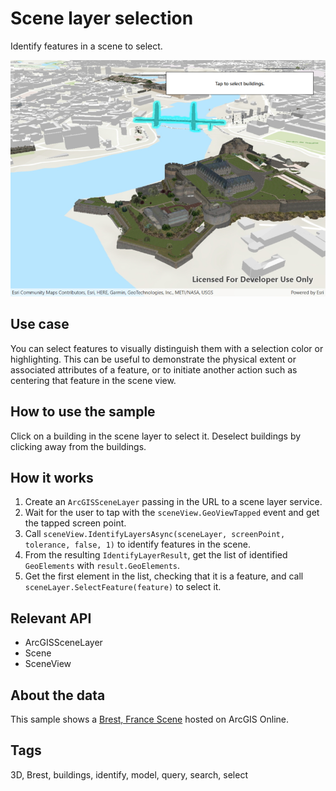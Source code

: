 # Scene layer selection

Identify features in a scene to select.

![Image of scene layer selection](SceneLayerSelection.jpg)

## Use case

You can select features to visually distinguish them with a selection color or highlighting. This can be useful to demonstrate the physical extent or associated attributes of a feature, or to initiate another action such as centering that feature in the scene view.

## How to use the sample

Click on a building in the scene layer to select it. Deselect buildings by clicking away from the buildings.

## How it works

1. Create an `ArcGISSceneLayer` passing in the URL to a scene layer service.
2. Wait for the user to tap with the `sceneView.GeoViewTapped` event and get the tapped screen point.
3. Call `sceneView.IdentifyLayersAsync(sceneLayer, screenPoint, tolerance, false, 1)` to identify features in the scene.
4. From the resulting `IdentifyLayerResult`, get the list of identified `GeoElements` with `result.GeoElements`.
5. Get the first element in the list, checking that it is a feature, and call `sceneLayer.SelectFeature(feature)` to select it.

## Relevant API

* ArcGISSceneLayer
* Scene
* SceneView

## About the data

This sample shows a [Brest, France Scene](https://www.arcgis.com/home/item.html?id=ae142fec36b64f01b9d7871c8f694bbf) hosted on ArcGIS Online.

## Tags

3D, Brest, buildings, identify, model, query, search, select
